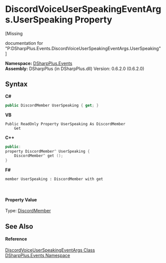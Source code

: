 # DiscordVoiceUserSpeakingEventArgs.UserSpeaking Property 
 

\[Missing <summary> documentation for "P:DSharpPlus.Events.DiscordVoiceUserSpeakingEventArgs.UserSpeaking"\]

**Namespace:**&nbsp;<a href="c92bdbbe-3dbb-8f2c-d215-691d3e9855e1">DSharpPlus.Events</a><br />**Assembly:**&nbsp;DSharpPlus (in DSharpPlus.dll) Version: 0.6.2.0 (0.6.2.0)

## Syntax

**C#**<br />
``` C#
public DiscordMember UserSpeaking { get; }
```

**VB**<br />
``` VB
Public ReadOnly Property UserSpeaking As DiscordMember
	Get
```

**C++**<br />
``` C++
public:
property DiscordMember^ UserSpeaking {
	DiscordMember^ get ();
}
```

**F#**<br />
``` F#
member UserSpeaking : DiscordMember with get

```

<br />

#### Property Value
Type: <a href="5cf74e63-4004-3836-5a0d-910485913b65">DiscordMember</a>

## See Also


#### Reference
<a href="609ac90e-bfff-c14e-5d28-928c4a33592f">DiscordVoiceUserSpeakingEventArgs Class</a><br /><a href="c92bdbbe-3dbb-8f2c-d215-691d3e9855e1">DSharpPlus.Events Namespace</a><br />